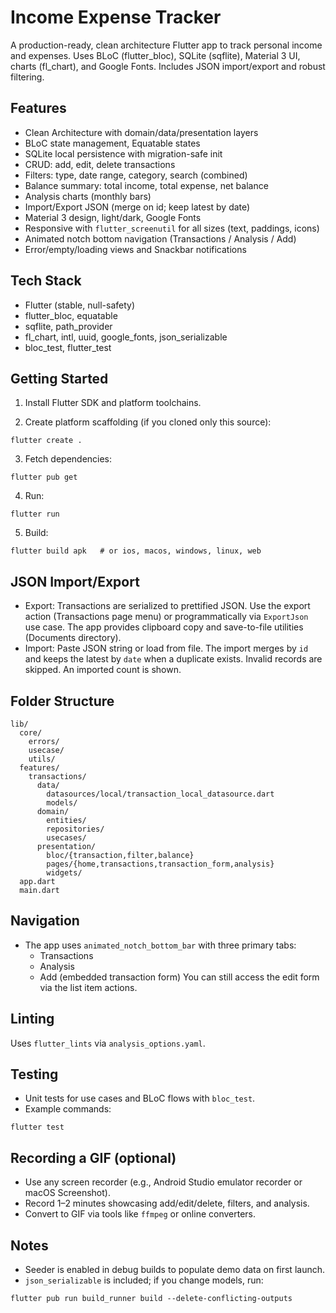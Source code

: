 # Income Expense Tracker

A production-ready, clean architecture Flutter app to track personal income and expenses. Uses BLoC (flutter_bloc), SQLite (sqflite), Material 3 UI, charts (fl_chart), and Google Fonts. Includes JSON import/export and robust filtering.

## Features
- Clean Architecture with domain/data/presentation layers
- BLoC state management, Equatable states
- SQLite local persistence with migration-safe init
- CRUD: add, edit, delete transactions
- Filters: type, date range, category, search (combined)
- Balance summary: total income, total expense, net balance
- Analysis charts (monthly bars)
- Import/Export JSON (merge on id; keep latest by date)
- Material 3 design, light/dark, Google Fonts
- Responsive with `flutter_screenutil` for all sizes (text, paddings, icons)
- Animated notch bottom navigation (Transactions / Analysis / Add)
- Error/empty/loading views and Snackbar notifications

## Tech Stack
- Flutter (stable, null-safety)
- flutter_bloc, equatable
- sqflite, path_provider
- fl_chart, intl, uuid, google_fonts, json_serializable
- bloc_test, flutter_test

## Getting Started

1) Install Flutter SDK and platform toolchains.

2) Create platform scaffolding (if you cloned only this source):
```
flutter create .
```

3) Fetch dependencies:
```
flutter pub get
```

4) Run:
```
flutter run
```

5) Build:
```
flutter build apk   # or ios, macos, windows, linux, web
```

## JSON Import/Export
- Export: Transactions are serialized to prettified JSON. Use the export action (Transactions page menu) or programmatically via `ExportJson` use case. The app provides clipboard copy and save-to-file utilities (Documents directory).
- Import: Paste JSON string or load from file. The import merges by `id` and keeps the latest by `date` when a duplicate exists. Invalid records are skipped. An imported count is shown.

## Folder Structure
```
lib/
  core/
    errors/
    usecase/
    utils/
  features/
    transactions/
      data/
        datasources/local/transaction_local_datasource.dart
        models/
      domain/
        entities/
        repositories/
        usecases/
      presentation/
        bloc/{transaction,filter,balance}
        pages/{home,transactions,transaction_form,analysis}
        widgets/
  app.dart
  main.dart
```

## Navigation
- The app uses `animated_notch_bottom_bar` with three primary tabs:
  - Transactions
  - Analysis
  - Add (embedded transaction form)
  You can still access the edit form via the list item actions.

## Linting
Uses `flutter_lints` via `analysis_options.yaml`.

## Testing
- Unit tests for use cases and BLoC flows with `bloc_test`.
- Example commands:
```
flutter test
```

## Recording a GIF (optional)
- Use any screen recorder (e.g., Android Studio emulator recorder or macOS Screenshot).
- Record 1–2 minutes showcasing add/edit/delete, filters, and analysis.
- Convert to GIF via tools like `ffmpeg` or online converters.

## Notes
- Seeder is enabled in debug builds to populate demo data on first launch.
- `json_serializable` is included; if you change models, run:
```
flutter pub run build_runner build --delete-conflicting-outputs
```
